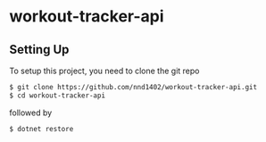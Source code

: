 # workout-tracker-api

## Setting Up

To setup this project, you need to clone the git repo

```sh
$ git clone https://github.com/nnd1402/workout-tracker-api.git
$ cd workout-tracker-api
```

followed by

```sh
$ dotnet restore
```
